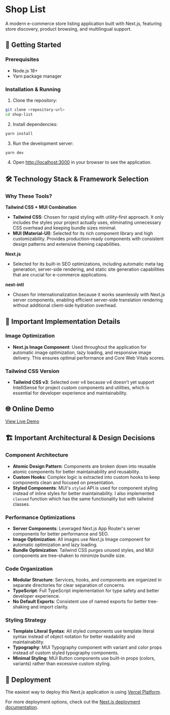 # Shop List

A modern e-commerce store listing application built with Next.js, featuring store discovery, product browsing, and multilingual support.

## 🚀 Getting Started

### Prerequisites

- Node.js 18+
- Yarn package manager

### Installation & Running

1. Clone the repository:

```bash
git clone <repository-url>
cd shop-list
```

2. Install dependencies:

```bash
yarn install
```

3. Run the development server:

```bash
yarn dev
```

4. Open [http://localhost:3000](http://localhost:3000) in your browser to see the application.

## 🛠️ Technology Stack & Framework Selection

### Why These Tools?

**Tailwind CSS + MUI Combination**

- **Tailwind CSS**: Chosen for rapid styling with utility-first approach. It only includes the styles your project actually uses, eliminating unnecessary CSS overhead and keeping bundle sizes minimal.
- **MUI (Material-UI)**: Selected for its rich component library and high customizability. Provides production-ready components with consistent design patterns and extensive theming capabilities.

**Next.js**

- Selected for its built-in SEO optimizations, including automatic meta tag generation, server-side rendering, and static site generation capabilities that are crucial for e-commerce applications.

**next-intl**

- Chosen for internationalization because it works seamlessly with Next.js server components, enabling efficient server-side translation rendering without additional client-side hydration overhead.

## 🔧 Important Implementation Details

### Image Optimization

- **Next.js Image Component**: Used throughout the application for automatic image optimization, lazy loading, and responsive image delivery. This ensures optimal performance and Core Web Vitals scores.

### Tailwind CSS Version

- **Tailwind CSS v3**: Selected over v4 because v4 doesn't yet support IntelliSense for project custom components and utilities, which is essential for developer experience and maintainability.

## 🌐 Online Demo 

[View Live Demo](https://shop-list-hazel.vercel.app/)

## 🏗️ Important Architectural & Design Decisions

### Component Architecture

- **Atomic Design Pattern**: Components are broken down into reusable atomic components for better maintainability and reusability.
- **Custom Hooks**: Complex logic is extracted into custom hooks to keep components clean and focused on presentation.
- **Styled Components**: MUI's `styled` API is used for component styling instead of inline styles for better maintainability. I also implemented `classed` function which has the same functionality but with tailwind classes.

### Performance Optimizations

- **Server Components**: Leveraged Next.js App Router's server components for better performance and SEO.
- **Image Optimization**: All images use Next.js Image component for automatic optimization and lazy loading.
- **Bundle Optimization**: Tailwind CSS purges unused styles, and MUI components are tree-shaken to minimize bundle size.

### Code Organization

- **Modular Structure**: Services, hooks, and components are organized in separate directories for clear separation of concerns.
- **TypeScript**: Full TypeScript implementation for type safety and better developer experience.
- **No Default Exports**: Consistent use of named exports for better tree-shaking and import clarity.

### Styling Strategy

- **Template Literal Syntax**: All styled components use template literal syntax instead of object notation for better readability and maintainability.
- **Typography**: MUI Typography component with variant and color props instead of custom styled typography components.
- **Minimal Styling**: MUI Button components use built-in props (colors, variants) rather than excessive custom styling.

## 🚀 Deployment

The easiest way to deploy this Next.js application is using [Vercel Platform](https://vercel.com/new?utm_medium=default-template&filter=next.js&utm_source=create-next-app&utm_campaign=create-next-app-readme).

For more deployment options, check out the [Next.js deployment documentation](https://nextjs.org/docs/app/building-your-application/deploying).
